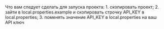 Что вам следует сделать для запуска проекта: 1. скопировать проект; 2. зайти в local.properties.example и скопировать строчку API_KEY в local.properties; 3. поменять значение API_KEY в local.properties на ваш API ключ
